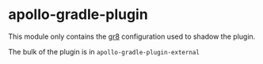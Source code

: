 # apollo-gradle-plugin

This module only contains the [gr8](https://github.com/GradleUp/gr8) configuration used to shadow the plugin.

The bulk of the plugin is in `apollo-gradle-plugin-external`
